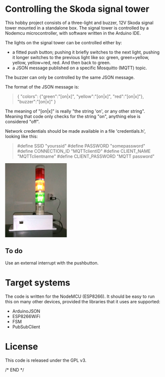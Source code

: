 # Controlling the Skoda signal tower
This hobby project consists of a three-light and buzzer, 12V Skoda signal tower mounted in a standalone box. The signal tower is controlled by a Nodemcu microcontroller, with software written in the Arduino IDE.

The lights on the signal tower can be controlled either by:
- a fitted push button; pushing it briefly switches to the next light, pushing it longer switches to the previous light like so: green, green+yellow, yellow, yellow+red, red. And then back to green.
- a JSON message published on a specific Mosquitto (MQTT) topic.

The buzzer can only be controlled by the same JSON message.

The format of the JSON message is:

> { "colors": {"green":"[on|x]", "yellow":"[on|x]", "red":"[on|x]"}, "buzzer":"[on|x]" }

The meaning of "[on|x]" is really "the string 'on', or any other string". Meaning that code only checks for the string "on", anything else is considered "off".

Network credentials should be made available in a file 'credentials.h', looking like this:

> #define SSID "yourssid"
> #define PASSWORD "somepassword"
> #define CONNECTION_ID "MQTTclientID"
> #define CLIENT_NAME "MQTTclientname"
> #define CLIENT_PASSWORD "MQTT password"

![signal tower](https://github.com/MartijnvdB/Signalbox/blob/master/tower.jpg "Skode Signal tower")


## To do
Use an external interrupt with the pushbutton.

# Target systems
The code is written for the NodeMCU (ESP8266). It should be easy to run this on many other devices, provided the libraries that it uses are supported:

- ArduinoJSON
- ESP8266WiFi
- FSM
- PubSubClient

# License
This code is released under the GPL v3.




/* END */

